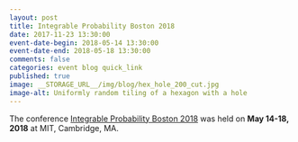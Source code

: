 ```yaml
---
layout: post
title: Integrable Probability Boston 2018
date: 2017-11-23 13:30:00
event-date-begin: 2018-05-14 13:30:00
event-date-end: 2018-05-18 13:30:00
comments: false
categories: event blog quick_link
published: true
image: __STORAGE_URL__/img/blog/hex_hole_200_cut.jpg
image-alt: Uniformly random tiling of a hexagon with a hole
---
```


<div>The conference <a href="http://2018.int-prob.org">Integrable Probability Boston 2018</a> was held on <b>May 14-18, 2018</b> at MIT, Cambridge,&nbsp;MA.<div>
